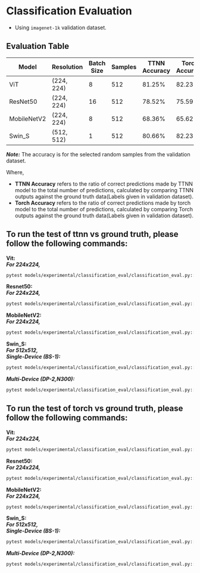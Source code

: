 # Classification Evaluation

- Using `imagenet-1k` validation dataset.

## Evaluation Table

| Model        | Resolution | Batch Size | Samples | TTNN Accuracy         | Torch Accuracy        |
|--------------|------------|------------|---------|------------------------|------------------------|
| ViT          | (224, 224) | 8          | 512     | 81.25%                 | 82.23%                 |
| ResNet50     | (224, 224) | 16         | 512     | 78.52%                 | 75.59%                 |
| MobileNetV2  | (224, 224) | 8          | 512     | 68.36%                 | 65.62%                 |
| Swin_S       | (512, 512) | 1          | 512     | 80.66%                 | 82.23%                 |

***Note:*** The accuracy is for the selected random samples from the validation dataset.

Where,
- **TTNN Accuracy** refers to the ratio of correct predictions made by TTNN model to the total number of predictions, calculated by comparing TTNN outputs against the ground truth data(Labels given in validation dataset).
- **Torch Accuracy** refers to the ratio of correct predictions made by torch model to the total number of predictions, calculated by comparing Torch outputs against the ground truth data(Labels given in validation dataset).

## To run the test of ttnn vs ground truth, please follow the following commands:

**Vit:** <br>
**_For 224x224,_**<br>
 ```sh
 pytest models/experimental/classification_eval/classification_eval.py::test_vit_image_classification_eval[wormhole_b0-tt_model-8-device_params0]
 ```

**Resnet50:** <br>
**_For 224x224,_**<br>
 ```sh
 pytest models/experimental/classification_eval/classification_eval.py::test_resnet50_image_classification_eval[16-act_dtype0-weight_dtype0-device_params0-tt_model]
 ```

**MobileNetV2:** <br>
**_For 224x224,_**<br>
 ```sh
 pytest models/experimental/classification_eval/classification_eval.py::test_mobilenetv2_image_classification_eval[8-224-tt_model-device_params0]
 ```

**Swin_S:** <br>
**_For 512x512,_**<br>
**_Single-Device (BS-1):_**<br>
 ```sh
 pytest models/experimental/classification_eval/classification_eval.py::test_swin_s_image_classification_eval[1-512-tt_model-device_params0]
 ```
**_Multi-Device (DP-2,N300):_**<br>
 ```sh
 pytest models/experimental/classification_eval/classification_eval.py::test_swin_s_image_classification_eval_dp[wormhole_b0-1-512-tt_model-device_params0]
 ```

## To run the test of torch vs ground truth, please follow the following commands:

**Vit:** <br>
**_For 224x224,_**<br>
 ```sh
 pytest models/experimental/classification_eval/classification_eval.py::test_vit_image_classification_eval[wormhole_b0-torch_model-8-device_params0]
 ```

**Resnet50:** <br>
**_For 224x224,_**<br>
 ```sh
 pytest models/experimental/classification_eval/classification_eval.py::test_resnet50_image_classification_eval[16-act_dtype0-weight_dtype0-device_params0-torch_model]
 ```

**MobileNetV2:** <br>
**_For 224x224,_**<br>
 ```sh
 pytest models/experimental/classification_eval/classification_eval.py::test_mobilenetv2_image_classification_eval[8-224-torch_model-device_params0]
 ```

**Swin_S:** <br>
**_For 512x512,_**<br>
**_Single-Device (BS-1):_**<br>
 ```sh
 pytest models/experimental/classification_eval/classification_eval.py::test_swin_s_image_classification_eval[1-512-torch_model-device_params0]
 ```
**_Multi-Device (DP-2,N300):_**<br>
 ```sh
 pytest models/experimental/classification_eval/classification_eval.py::test_swin_s_image_classification_eval_dp[wormhole_b0-1-512-torch_model-device_params0]
 ```
